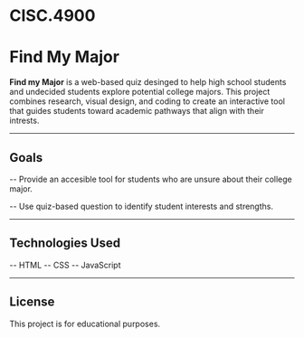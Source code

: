 # CISC.4900
# Find My Major

**Find my Major** is a web-based quiz desinged to help high school students and undecided students explore potential college majors. This project combines research, visual design, and coding to create an interactive tool that guides students toward academic pathways that align with their intrests. 

---

## Goals 
-- Provide an accesible tool for students who are unsure about their college major.

-- Use quiz-based question to identify student interests and strengths.

---

## Technologies Used 
-- HTML
-- CSS 
-- JavaScript

---

## License
This project is for educational purposes.



